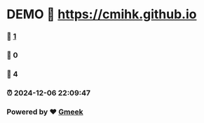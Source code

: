 # DEMO :link: https://cmihk.github.io 
### :page_facing_up: [1](https://cmihk.github.io/tag.html) 
### :speech_balloon: 0 
### :hibiscus: 4 
### :alarm_clock: 2024-12-06 22:09:47 
### Powered by :heart: [Gmeek](https://github.com/Meekdai/Gmeek)
